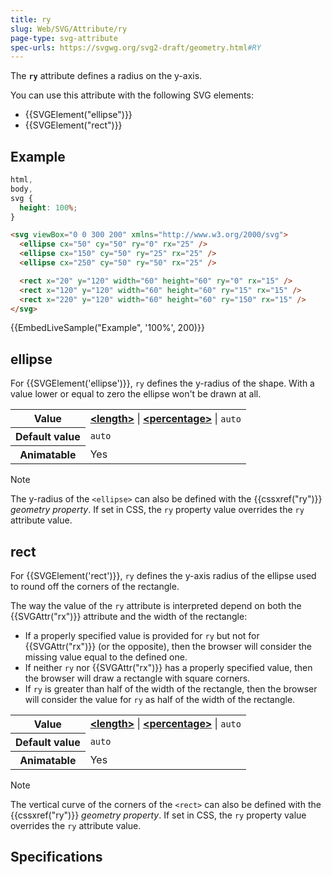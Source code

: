 ```yaml
---
title: ry
slug: Web/SVG/Attribute/ry
page-type: svg-attribute
spec-urls: https://svgwg.org/svg2-draft/geometry.html#RY
---
```




The **`ry`** attribute defines a radius on the y-axis.

You can use this attribute with the following SVG elements:

- {{SVGElement("ellipse")}}
- {{SVGElement("rect")}}

## Example

```css hidden
html,
body,
svg {
  height: 100%;
}
```

```html
<svg viewBox="0 0 300 200" xmlns="http://www.w3.org/2000/svg">
  <ellipse cx="50" cy="50" ry="0" rx="25" />
  <ellipse cx="150" cy="50" ry="25" rx="25" />
  <ellipse cx="250" cy="50" ry="50" rx="25" />

  <rect x="20" y="120" width="60" height="60" ry="0" rx="15" />
  <rect x="120" y="120" width="60" height="60" ry="15" rx="15" />
  <rect x="220" y="120" width="60" height="60" ry="150" rx="15" />
</svg>
```

{{EmbedLiveSample("Example", '100%', 200)}}

## ellipse

For {{SVGElement('ellipse')}}, `ry` defines the y-radius of the shape. With a value lower or equal to zero the ellipse won't be drawn at all.

<table class="properties">
  <tbody>
    <tr>
      <th scope="row">Value</th>
      <td>
        <strong
          ><a href="/Web/SVG/Content_type#length"
            >&#x3C;length></a
          ></strong
        >
        |
        <strong
          ><a href="/Web/SVG/Content_type#percentage"
            >&#x3C;percentage></a
          ></strong
        >
        | <code>auto</code>
      </td>
    </tr>
    <tr>
      <th scope="row">Default value</th>
      <td><code>auto</code></td>
    </tr>
    <tr>
      <th scope="row">Animatable</th>
      <td>Yes</td>
    </tr>
  </tbody>
</table>

> [!NOTE]
> The y-radius of the `<ellipse>` can also be defined with the {{cssxref("ry")}} _geometry property_. If set in CSS, the `ry` property value overrides the `ry` attribute value.

## rect

For {{SVGElement('rect')}}, `ry` defines the y-axis radius of the ellipse used to round off the corners of the rectangle.

The way the value of the `ry` attribute is interpreted depend on both the {{SVGAttr("rx")}} attribute and the width of the rectangle:

- If a properly specified value is provided for `ry` but not for {{SVGAttr("rx")}} (or the opposite), then the browser will consider the missing value equal to the defined one.
- If neither `ry` nor {{SVGAttr("rx")}} has a properly specified value, then the browser will draw a rectangle with square corners.
- If `ry` is greater than half of the width of the rectangle, then the browser will consider the value for `ry` as half of the width of the rectangle.

<table class="properties">
  <tbody>
    <tr>
      <th scope="row">Value</th>
      <td>
        <strong
          ><a href="/Web/SVG/Content_type#length"
            >&#x3C;length></a
          ></strong
        >
        |
        <strong
          ><a href="/Web/SVG/Content_type#percentage"
            >&#x3C;percentage></a
          ></strong
        >
        | <code>auto</code>
      </td>
    </tr>
    <tr>
      <th scope="row">Default value</th>
      <td><code>auto</code></td>
    </tr>
    <tr>
      <th scope="row">Animatable</th>
      <td>Yes</td>
    </tr>
  </tbody>
</table>

> [!NOTE]
> The vertical curve of the corners of the `<rect>` can also be defined with the {{cssxref("ry")}} _geometry property_. If set in CSS, the `ry` property value overrides the `ry` attribute value.

## Specifications


